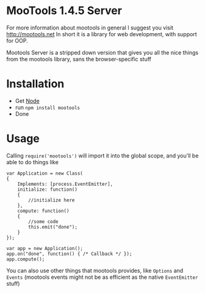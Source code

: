 # MooTools 1.4.5 Server

For more information about mootools in general I suggest you visit http://mootools.net
In short it is a library for web development, with support for OOP.

Mootools Server is a stripped down version that gives you all the nice things from the mootools library, sans the browser-specific stuff

# Installation

* Get [Node](http://nodejs.org/)
* run `npm install mootools`
* Done

# Usage

Calling `require('mootools')` will import it into the global scope, and you'll be able to do things like

    var Application = new Class(
    {
        Implements: [process.EventEmitter],
        initialize: function()
        {
            //initialize here
        },
        compute: function()
        {
            //some code
            this.emit("done");
        }
    });

    var app = new Application();
    app.on("done", function() { /* Callback */ });
    app.compute();

You can also use other things that mootools provides, like `Options` and `Events` (mootools events might not be as efficient as the native `EventEmitter` stuff)
